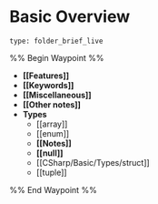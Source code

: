 # Basic Overview
 
```ccard
type: folder_brief_live
```
 
%% Begin Waypoint %%
- **[[Features]]**
- **[[Keywords]]**
- **[[Miscellaneous]]**
- **[[Other notes]]**
- **Types**
	- [[array]]
	- [[enum]]
	- **[[Notes]]**
	- **[[null]]**
	- [[CSharp/Basic/Types/struct]]
	- [[tuple]]

%% End Waypoint %%